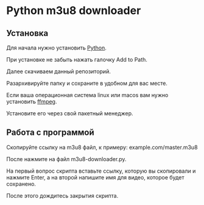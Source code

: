 # Python m3u8 downloader

## Установка
Для начала нужно установить [Python](python.org/downloads).

При установке не забыть нажать галочку Add to Path.

Далее скачиваем данный репозиторий.

Разархивируйте папку и сохраните в удобном для вас месте.

Если ваша операционная система linux или macos вам нужно установить [ffmpeg](ffmpeg.org).

Установите его через свой пакетный менеджер. 

## Работа с программой

Скопируйте ссылку на m3u8 файл, к примеру:
example.com/master.m3u8

После нажмите на файл m3u8-downloader.py.

На первый вопрос скрипта вставьте ссылку, которую вы скопировали и нажмите Enter, а на второй напишите имя для видео, которое будет сохранено.

После этого дождитесь закрытия скрипта.
